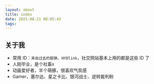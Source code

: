 ```yaml
---
layout: about
title: index
date: 2021-08-21 08:05:43
tags:
---
```


## 关于我

- 常用 ID：`来自过去的银弹`、`HYDlink`，社交网站基本上用的都是这些 ID 了
- 人刚毕业，是个社畜x
- 动画爱好者，半个萌豚，很喜欢气氛感
- Gamer，塞尔达、星之卡比、银河战士、逆转裁判粉